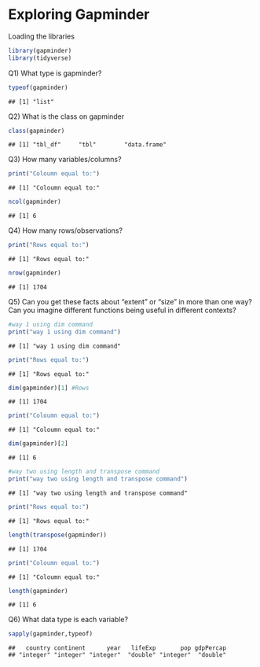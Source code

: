 Exploring Gapminder
================

Loading the libraries

``` r
library(gapminder)
library(tidyverse)
```

Q1) What type is gapminder?

``` r
typeof(gapminder)
```

    ## [1] "list"

Q2) What is the class on gapminder

``` r
class(gapminder)
```

    ## [1] "tbl_df"     "tbl"        "data.frame"

Q3) How many variables/columns?

``` r
print("Coloumn equal to:")
```

    ## [1] "Coloumn equal to:"

``` r
ncol(gapminder)
```

    ## [1] 6

Q4) How many rows/observations?

``` r
print("Rows equal to:")
```

    ## [1] "Rows equal to:"

``` r
nrow(gapminder)
```

    ## [1] 1704

Q5) Can you get these facts about “extent” or “size” in more than one way? Can you imagine different functions being useful in different contexts?

``` r
#way 1 using dim command
print("way 1 using dim command")
```

    ## [1] "way 1 using dim command"

``` r
print("Rows equal to:")
```

    ## [1] "Rows equal to:"

``` r
dim(gapminder)[1] #Rows
```

    ## [1] 1704

``` r
print("Coloumn equal to:")
```

    ## [1] "Coloumn equal to:"

``` r
dim(gapminder)[2]
```

    ## [1] 6

``` r
#way two using length and transpose command
print("way two using length and transpose command")
```

    ## [1] "way two using length and transpose command"

``` r
print("Rows equal to:")
```

    ## [1] "Rows equal to:"

``` r
length(transpose(gapminder))
```

    ## [1] 1704

``` r
print("Coloumn equal to:")
```

    ## [1] "Coloumn equal to:"

``` r
length(gapminder)
```

    ## [1] 6

Q6) What data type is each variable?

``` r
sapply(gapminder,typeof)
```

    ##   country continent      year   lifeExp       pop gdpPercap 
    ## "integer" "integer" "integer"  "double" "integer"  "double"
